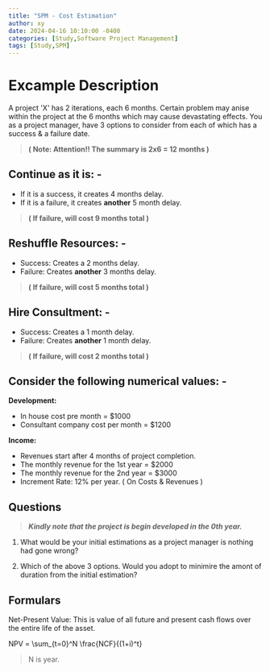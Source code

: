 ```yaml
---
title: "SPM - Cost Estimation"
author: xy
date: 2024-04-16 10:10:00 -0400
categories: [Study,Software Project Management]
tags: [Study,SPM]
---
```


# Excample Description

A project 'X' has 2 iterations, each 6 months. Certain problem may anise within the project at the 6 months which may cause devastating effects. You as a project manager, have 3 options to consider from each of which has a success & a failure date.
 > **( Note: Attention!! The summary is 2x6 = 12 months )**


## Continue as it is: -

 - If it is a success, it creates 4 months delay.  
 - If it is a failure, it creates **another** 5 month delay.
 >  **( If failure, will cost 9 months total )**
 

## Reshuffle Resources: -

- Success: Creates a 2 months delay.
- Failure: Creates **another** 3 months delay. 
>  **( If failure, will cost 5 months total )**


## Hire Consultment: -

- Success: Creates a 1 month delay.
- Failure: Creates **another** 1 month delay. 
 >  **( If failure, will cost 2 months total )**

## Consider the following numerical values: -

**Development:**
- In house cost pre month = $1000
- Consultant company cost per month = $1200

**Income:**
- Revenues start after 4 months of project completion.
- The monthly revenue for the 1st year = $2000
- The monthly revenue for the 2nd year = $3000
- Increment Rate: 12% per year. ( On Costs & Revenues )


## Questions

> ***Kindly note that the project is begin developed in the 0th year.***

1. What would be your initial estimations as a project manager is nothing had gone wrong?

2. Which of the above 3 options. Would you adopt to minimire the amont of duration from the initial estimation?

## Formulars

Net-Present Value: This is value of all future and present cash flows over the entire life of the asset.

NPV = \sum_{t=0}^N \frac{NCF}{(1+i)^t}
> N is year.
